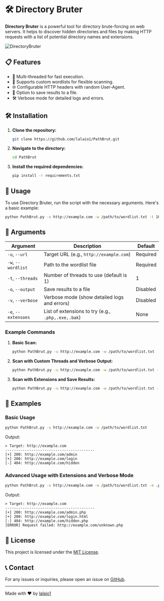 
# 🛠️ Directory Bruter

**Directory Bruter** is a powerful tool for directory brute-forcing on web servers. It helps to discover hidden directories and files by making HTTP requests with a list of potential directory names and extensions.

![DirectoryBruter]()

## 📋 Features

- 🚀 Multi-threaded for fast execution.
- 📂 Supports custom wordlists for flexible scanning.
- 🌐 Configurable HTTP headers with random User-Agent.
- 💾 Option to save results to a file.
- 🛠️ Verbose mode for detailed logs and errors.

## 🛠️ Installation

1. **Clone the repository:**

   ```bash
   git clone https://github.com/lalaio1/PathBrut.git
   ```

2. **Navigate to the directory:**

   ```bash
   cd PathBrut
   ```

3. **Install the required dependencies:**

   ```bash
   pip install -r requirements.txt
   ```

## 🚀 Usage

To use Directory Bruter, run the script with the necessary arguments. Here's a basic example:

```bash
python PathBrut.py -u http://example.com -w /path/to/wordlist.txt -t 10 -o -v -e .php,.html
```

## 📜 Arguments

| Argument      | Description                                                   | Default    |
|---------------|---------------------------------------------------------------|------------|
| `-u`, `--url` | Target URL (e.g., `http://example.com`)                       | Required   |
| `-w`, `--wordlist` | Path to the wordlist file                                  | Required   |
| `-t`, `--threads` | Number of threads to use (default is 1)                    | 1          |
| `-o`, `--output` | Save results to a file                                     | Disabled   |
| `-v`, `--verbose` | Verbose mode (show detailed logs and errors)               | Disabled   |
| `-e`, `--extensoes` | List of extensions to try (e.g., `.php,.exe,.bak`)         | None       |

### Example Commands

1. **Basic Scan:**

   ```bash
   python PathBrut.py -u http://example.com -w /path/to/wordlist.txt
   ```

2. **Scan with Custom Threads and Verbose Output:**

   ```bash
   python PathBrut.py -u http://example.com -w /path/to/wordlist.txt -t 5 -v
   ```

3. **Scan with Extensions and Save Results:**

   ```bash
   python PathBrut.py -u http://example.com -w /path/to/wordlist.txt -e .php,.html -o
   ```

## 📂 Examples

### Basic Usage

```bash
python PathBrut.py -u http://example.com -w /path/to/wordlist.txt
```

Output:
```
> Target: http://example.com
-----------------------------------------
[+] 200: http://example.com/admin
[+] 200: http://example.com/login
[-] 404: http://example.com/hidden
```

### Advanced Usage with Extensions and Verbose Mode

```bash
python PathBrut.py -u http://example.com -w /path/to/wordlist.txt -e .php,.html -v
```

Output:
```
> Target: http://example.com
-----------------------------------------
[+] 200: http://example.com/admin.php
[+] 200: http://example.com/login.html
[-] 404: http://example.com/hidden.php
[ERROR] Request failed: http://example.com/unknown.php
```

## 📝 License

This project is licensed under the [MIT License](LICENSE).

## 📞 Contact

For any issues or inquiries, please open an issue on [GitHub](https://github.com/lalaio1/PathBrut/issues).

---

Made with ❤️ by [lalaio1](https://github.com/lalaio1)

